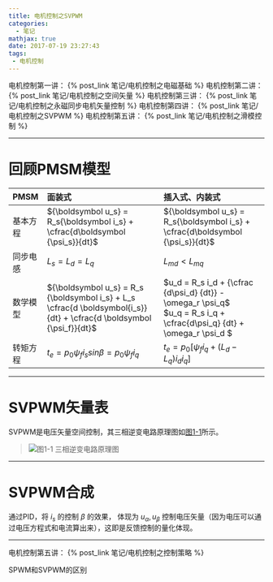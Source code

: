 ```yaml
---
title: 电机控制之SVPWM
categories:
  - 笔记
mathjax: true
date: 2017-07-19 23:27:43
tags:
 - 电机控制
---
```



电机控制第一讲： {% post_link 笔记/电机控制之电磁基础 %}
电机控制第二讲： {% post_link 笔记/电机控制之空间矢量 %}
电机控制第三讲： {% post_link 笔记/电机控制之永磁同步电机矢量控制 %}
电机控制第四讲： {% post_link 笔记/电机控制之SVPWM %}
电机控制第五讲： {% post_link 笔记/电机控制之滑模控制 %}


<!-- more -->


---
# 回顾PMSM模型

| PMSM     | 面装式                                                                                                                 | 插入式、内装式                                                                                                             |
| :---     | :---                                                                                                                   | :---                                                                                                                       |
| 基本方程 | ${\boldsymbol u_s} = R_s{\boldsymbol i_s} + \cfrac{d\boldsymbol {\psi_s}}{dt}$                                         | ${\boldsymbol u_s} = R_s{\boldsymbol i_s} + \cfrac{d\boldsymbol {\psi_s}}{dt}$                                             |
| 同步电感 | $L_s = L_d = L_q$                                                                                                      | $L_{md} < L_{mq}$                                                                                                          |
| 数学模型 | ${\boldsymbol u_s} = R_s {\boldsymbol i_s} + L_s \cfrac{d \boldsymbol{i_s}}{dt} +  \cfrac{d \boldsymbol {\psi_f}}{dt}$ | $u_d = R_s i_d + {\cfrac {d\psi_d} {dt}} - \omega_r \psi_q$ <br> $u_q = R_s i_q + \cfrac{d\psi_q} {dt} + \omega_r \psi_d $ |
| 转矩方程 | $t_e = p_0 \psi_f i_s sin\beta = p_0 \psi_f i_q$                                                                       | $t_e = p_0[\psi_f i_q + (L_d - L_q)i_d i_q]$                                                                               |


---
# SVPWM矢量表
SVPWM是电压矢量空间控制，其三相逆变电路原理图如[图1-1](#图1-1)所示。

<span id = "图1-1"></span>
> ![图1-1 三相逆变电路原理图](1-01.png) 


---
# SVPWM合成



通过PID，将 $i_s$ 的控制 $\beta$ 的效果， 体现为 $u_\alpha, u_\beta$ 控制电压矢量（因为电压可以通过电压方程式和电流算出来），这即是反馈控制的量化体现。

---
电机控制第五讲： {% post_link 笔记/电机控制之控制策略 %}

SPWM和SVPWM的区别



